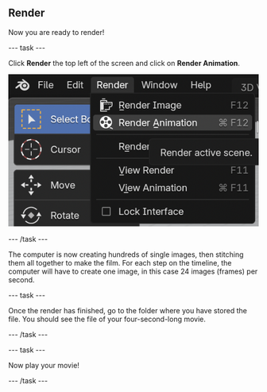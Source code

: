 ## Render

Now you are ready to render!

--- task ---

Click **Render** the top left of the screen and click on **Render Animation**.

![Click on animation](images/blender-click-render-animation.png)

--- /task ---

The computer is now creating hundreds of single images, then stitching them all together to make the film. For each step on the timeline, the computer will have to create one image, in this case 24 images (frames) per second.

--- task ---

Once the render has finished, go to the folder where you have stored the file. You should see the file of your four-second-long movie.

--- /task ---

--- task ---

Now play your movie!

--- /task ---
